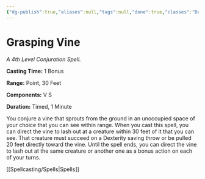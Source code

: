 ```yaml
---
{"dg-publish":true,"aliases":null,"tags":null,"done":true,"classes":"Druid, Ranger,","spellLevel":4,"school":"Conjuration","source":"PHB","permalink":"/spells/grasping-vine/","dgHomeLink":false,"dgPassFrontmatter":true}
---
```


# Grasping Vine
*A 4th Level Conjuration Spell.*

**Casting Time:** 1 Bonus

**Range:** Point, 30 Feet

**Components:** V S 

**Duration:** Timed, 1 Minute

You conjure a vine that sprouts from the ground in an unoccupied space of your choice that you can see within range. When you cast this spell, you can direct the vine to lash out at a creature within 30 feet of it that you can see. That creature must succeed on a Dexterity saving throw or be pulled 20 feet directly toward the vine.
Until the spell ends, you can direct the vine to lash out at the same creature or another one as a bonus action on each of your turns.

[[Spellcasting/Spells|Spells]]